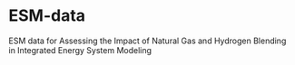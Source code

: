 # ESM-data
ESM data for Assessing the Impact of Natural Gas and Hydrogen Blending in Integrated Energy System Modeling
